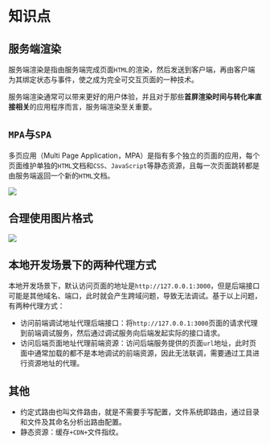 # 知识点

## 服务端渲染

服务端渲染是指由服务端完成页面`HTML`的渲染，然后发送到客户端，再由客户端为其绑定状态与事件，使之成为完全可交互页面的一种技术。

服务端渲染通常可以带来更好的用户体验，并且对于那些**首屏渲染时间与转化率直接相关**的应用程序而言，服务端渲染至关重要。

## `MPA`与`SPA`

多页应用（Multi Page Application，MPA）是指有多个独立的页面的应用，每个页面维护单独的`HTML`文档和`CSS`、`JavaScript`等静态资源，且每一次页面跳转都是由服务端返回一个新的`HTML`文档。

![](/skill-blog/img/0061.png)

## 合理使用图片格式

![](/skill-blog/img/0060.png)

## 本地开发场景下的两种代理方式

本地开发场景下，默认访问页面的地址是`http://127.0.0.1:3000`，但是后端接口可能是其他域名、端口，此时就会产生跨域问题，导致无法调试。基于以上问题，有两种代理方式：

- 访问前端调试地址代理后端接口：将`http://127.0.0.1:3000`页面的请求代理到前端调试服务，然后通过调试服务向后端发起实际的接口请求。
- 访问后端页面地址代理前端资源：访问后端服务提供的页面`url`地址，此时页面中通常加载的都不是本地调试的前端资源，因此无法联调，需要通过工具进行资源地址的代理。

## 其他

- 约定式路由也叫文件路由，就是不需要手写配置，文件系统即路由，通过目录和文件及其命名分析出路由配置。
- 静态资源：缓存`+CDN+`文件指纹。

